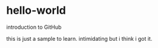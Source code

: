 # hello-world
introduction to GitHub

this is just a sample to learn. intimidating but i think i got it.
